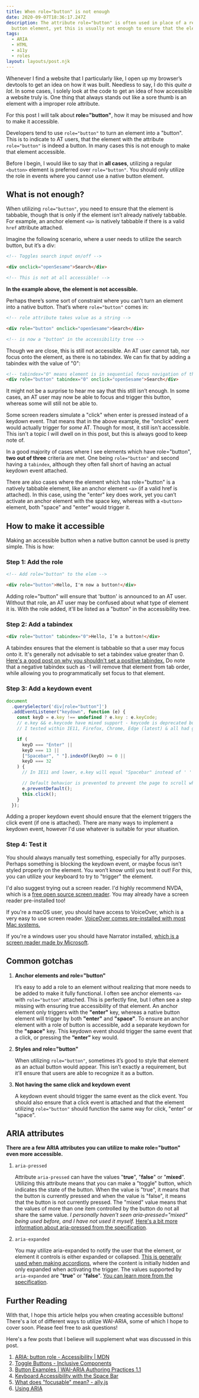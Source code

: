 ```yaml
---
title: When role="button" is not enough
date: 2020-09-07T18:36:17.247Z
description: The attribute role="button" is often used in place of a regular
  button element, yet this is usually not enough to ensure that the element is accessible.
tags:
  - ARIA
  - HTML
  - a11y
  - roles
layout: layouts/post.njk
---
```


Whenever I find a website that I particularly like, I open up my browser’s devtools to get an idea on how it was built. Needless to say, I do this _quite a lot_. In some cases, I solely look at the code to get an idea of how accessible a website truly is. One thing that always stands out like a sore thumb is an element with a improper role attribute.

For this post I will talk about **role="button"**, how it may be misused and how to make it accessible.

Developers tend to use `role="button"` to turn an element into a "button". This is to indicate to AT users, that the element with the attribute `role="button"` is indeed a button. In many cases this is not enough to make that element accessible.

Before I begin, I would like to say that in **all cases**, utilizing a regular `<button>` element is preferred over `role="button"`. You should only utilize the role in events where you cannot use a native button element.

## What is not enough?

When utilizing `role="button"`, you need to ensure that the element is tabbable, though that is only if the element isn’t already natively tabbable. For example, an anchor element `<a>` is natively tabbable if there is a valid `href` attribute attached.

Imagine the following scenario, where a user needs to utilize the search button, but it’s a div:

```html
<!-- Toggles search input on/off -->

<div onclick="openSesame">Search</div>

<!-- This is not at all accessible! -->
```

**In the example above, the element is not accessible.**

Perhaps there’s some sort of constraint where you can’t turn an element into a native button. That’s where `role="button"` comes in:

```html
<!-- role attribute takes value as a string -->

<div role="button" onclick="openSesame">Search</div>

<!-- is now a "button" in the accessibility tree -->
```

Though we are close, this is still not accessible. An AT user cannot tab, nor focus onto the element, as there is no tabindex. We can fix that by adding a tabindex with the value of "0":

```html
<!-- tabindex="0" means element is in sequential focus navigation of the page -->
<div role="button" tabindex="0" onclick="openSesame">Search</div>
```

It might not be a surprise to hear me say that this still isn’t enough. In some cases, an AT user may now be able to focus and trigger this button, whereas some will still not be able to.

Some screen readers simulate a "click" when enter is pressed instead of a keydown event. That means that in the above example, the "onclick" event would actually trigger for _some_ AT. Though for most, it still isn't accessible. This isn't a topic I will dwell on in this post, but this is always good to keep note of.

In a good majority of cases where I see elements which have role="button", **two out of three** criteria are met. One being `role="button"` and second having a `tabindex`, although they often fall short of having an actual keydown event attached.

There are also cases where the element which has role="button" is a natively tabbable element, like an anchor element `<a>` (if a valid href is attached). In this case, using the "enter" key does work, yet you can’t activate an anchor element with the space key, whereas with a `<button>` element, both "space" and "enter" would trigger it.

## How to make it accessible

Making an accessible button when a native button cannot be used is pretty simple. This is how:

### Step 1: Add the role

```html
<!-- Add role="button" to the elem -->

<div role="button">Hello, I'm now a button!</div>
```

Adding role="button" will ensure that 'button' is announced to an AT user. Without that role, an AT user may be confused about what type of element it is. With the role added, it'll be listed as a "button" in the accessibility tree.

### Step 2: Add a tabindex

```html
<div role="button" tabindex="0">Hello, I’m a button!</div>
```

A tabindex ensures that the element is tabbable so that a user may focus onto it. It's generally not advisable to set a tabindex value greater than 0. [Here's a good post on why you shouldn't set a positive tabindex.](https://webaim.org/techniques/keyboard/tabindex) Do note that a negative tabindex such as -1 will remove that element from tab order, while allowing you to programmatically set focus to that element.

### Step 3: Add a keydown event

```javascript
document
  .querySelector('div[role="button"]')
  .addEventListener("keydown", function (e) {
    const keyD = e.key !== undefined ? e.key : e.keyCode;
    // e.key && e.keycode have mixed support - keycode is deprecated but support is greater than e.key
    // I tested within IE11, Firefox, Chrome, Edge (latest) & all had good support for e.key

    if (
      keyD === "Enter" ||
      keyD === 13 ||
      ["Spacebar", " "].indexOf(keyD) >= 0 ||
      keyD === 32
    ) {
      // In IE11 and lower, e.key will equal "Spacebar" instead of ' '

      // Default behavior is prevented to prevent the page to scroll when "space" is pressed
      e.preventDefault();
      this.click();
    }
  });
```

Adding a proper keydown event should ensure that the element triggers the click event (if one is attached). There are many ways to implement a keydown event, however I'd use whatever is suitable for your situation.

### Step 4: Test it

You should always manually test something, especially for a11y purposes. Perhaps something is blocking the keydown event, or maybe focus isn’t styled properly on the element. You won’t know until you test it out! For this, you can utilize your keyboard to try to "trigger" the element.

I'd also suggest trying out a screen reader. I'd highly recommend NVDA, which is a [free open source screen reader](https://www.nvaccess.org/). You may already have a screen reader pre-installed too!

If you're a macOS user, you should have access to VoiceOver, which is a very easy to use screen reader. [VoiceOver comes pre-installed with most Mac systems.](https://www.apple.com/voiceover/info/guide/_1121.html)

If you're a windows user you should have Narrator installed, [which is a screen reader made by Microsoft](https://support.microsoft.com/en-us/help/22798/windows-10-complete-guide-to-narrator).

## Common gotchas

1. **Anchor elements and role="button"**

   It’s easy to add a role to an element without realizing that more needs to be added to make it fully functional. I often see anchor elements `<a>` with `role="button"` attached. This is perfectly fine, but I often see a step missing with ensuring true accessibility of that element. An anchor element only triggers with the **"enter"** key, whereas a native button element will trigger by both **"enter"** and **"space"**. To ensure an anchor element with a role of button is accessible, add a separate keydown for the **"space"** key. This keydown event should trigger the same event that a click, or pressing the **“enter”** key would.

2. **Styles and role="button"**

   When utilizing `role="button"`, sometimes it’s good to style that element as an actual button would appear. This isn’t exactly a requirement, but it'll ensure that users are able to recognize it as a button.

3. **Not having the same click and keydown event**

   A keydown event should trigger the same event as the click event. You should also ensure that a click event is attached and that the element utilizing `role="button"` should function the same way for click, "enter" or "space".

## ARIA attributes

**There are a few ARIA attributes you can utilize to make role="button" even more accessible.**

1. `aria-pressed`

   Attribute `aria-pressed` can have the values "**true**", "**false**" or "**mixed**". Utilizing this attribute means that you can make a "toggle" button, which indicates the state of the button. When the value is "true", it means that the button is currently pressed and when the value is "false", it means that the button is not currently pressed. The "mixed" value means that the values of more than one item controlled by the button do not all share the same value. _I personally haven't seen aria-pressed="mixed" being used before, and I have not used it myself._ [Here's a bit more information about aria-pressed from the specification](https://www.w3.org/TR/wai-aria-1.1/#aria-pressed).

2. `aria-expanded`

   You may utilize aria-expanded to notify the user that the element, or element it controls is either expanded or collapsed. [This is generally used when making accordions](https://www.w3.org/TR/wai-aria-practices-1.1/examples/accordion/accordion.html), where the content is initially hidden and only expanded when activating the trigger. The values supported by `aria-expanded` are "**true**" or "**false**". [You can learn more from the specification](https://www.w3.org/TR/wai-aria-1.1/#aria-expanded).

## Further Reading

With that, I hope this article helps you when creating accessible buttons! There's a lot of different ways to utilize WAI-ARIA, some of which I hope to cover soon. Please feel free to ask questions!

Here's a few posts that I believe will supplement what was discussed in this post.

1. [ARIA: button role - Accessibility | MDN](https://developer.mozilla.org/en-US/docs/Web/Accessibility/ARIA/Roles/button_role)
2. [Toggle Buttons - Inclusive Components](https://inclusive-components.design/toggle-button/)
3. [Button Examples | WAI-ARIA Authoring Practices 1.1](https://www.w3.org/TR/wai-aria-practices-1.1/examples/button/button.html)
4. [Keyboard Accessibility with the Space Bar](http://www.last-child.com/keyboard-accessibility-with-the-space-bar/)
5. [What does "focusable" mean? - ally.js](https://allyjs.io/what-is-focusable.html)
6. [Using ARIA](https://www.w3.org/TR/using-aria/)
